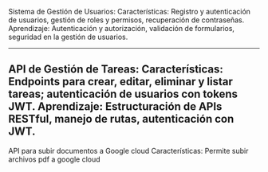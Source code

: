 Sistema de Gestión de Usuarios:
Características: Registro y autenticación de usuarios, gestión de roles y permisos, recuperación de contraseñas.
Aprendizaje: Autenticación y autorización, validación de formularios, seguridad en la gestión de usuarios.

----------------------------------------------------------------------------------------------------------------
API de Gestión de Tareas:
Características: Endpoints para crear, editar, eliminar y listar tareas; autenticación de usuarios con tokens JWT.
Aprendizaje: Estructuración de APIs RESTful, manejo de rutas, autenticación con JWT.
----------------------------------------------------------------------------------------------------------------
API para subir documentos a Google cloud
Características: Permite subir archivos pdf a google cloud
